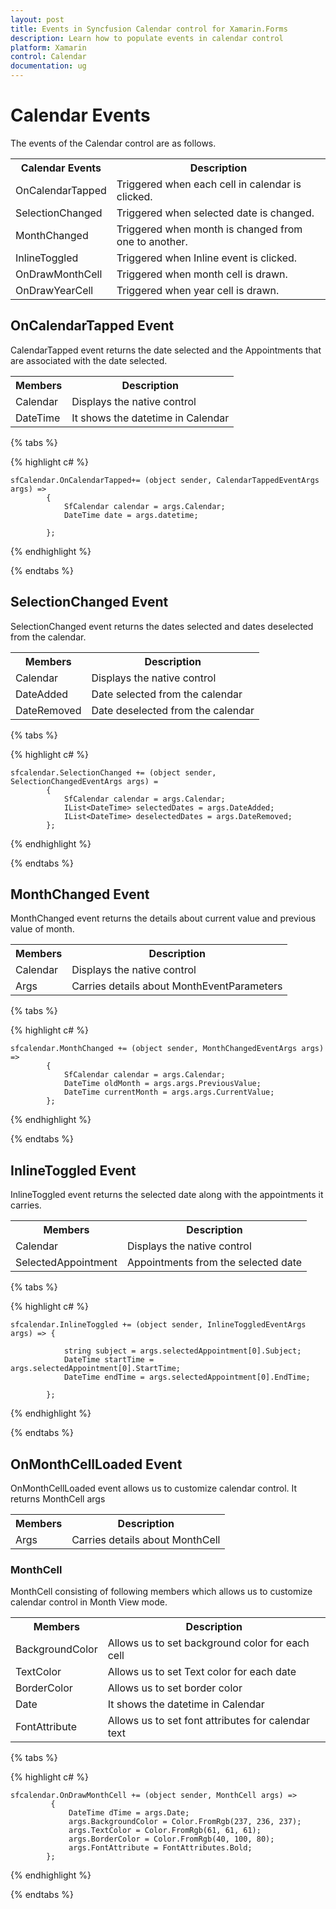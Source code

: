 ```yaml
---
layout: post
title: Events in Syncfusion Calendar control for Xamarin.Forms
description: Learn how to populate events in calendar control
platform: Xamarin
control: Calendar
documentation: ug
---
```


# Calendar Events

The events of the Calendar control are as follows.

<table>
<tr>
<th>Calendar Events</th>
<th>Description</th>
</tr>
<tr>
<td>OnCalendarTapped</td>
<td>Triggered when each cell in calendar is clicked.</td>
</tr>
<tr>
<td>SelectionChanged</td>
<td>Triggered when selected date is changed.</td>
</tr>
<tr>
<td>MonthChanged</td>
<td>Triggered when month is changed from one to another.</td>
</tr>
<tr>
<td>InlineToggled</td>
<td>Triggered when Inline event is clicked.</td>
</tr>
<tr>
<td>OnDrawMonthCell</td>
<td>Triggered when month cell is drawn.</td>
</tr>
<tr>
<td>OnDrawYearCell</td>
<td>Triggered when year cell is drawn.</td>
</tr>
</table>


##  OnCalendarTapped Event

CalendarTapped event returns the date selected and the Appointments that are associated with the date selected.

<table>
<tr>
<th>Members</th>
<th>Description</th>
</tr>
<tr>
<td>Calendar</td>
<td>Displays the native control</td>
</tr>
<tr>
<td>DateTime</td>
<td>It shows the datetime in Calendar</td>
</tr>
</table>


{% tabs %}

{% highlight c# %}

	sfCalendar.OnCalendarTapped+= (object sender, CalendarTappedEventArgs args) => 
			{
				SfCalendar calendar = args.Calendar;
				DateTime date = args.datetime;
				
			};

{% endhighlight %}

{% endtabs %}

##  SelectionChanged Event

SelectionChanged event returns the dates selected and dates deselected from the calendar.

<table>
<tr>
<th>Members</th>
<th>Description</th>
</tr>
<tr>
<td>Calendar</td>
<td>Displays the native control</td>
</tr>
<tr>
<td>DateAdded</td>
<td>Date selected from the calendar</td>
</tr>
<tr>
<td>DateRemoved</td>
<td>Date deselected from the calendar</td>
</tr>
</table>


{% tabs %}

{% highlight c# %}

	sfcalendar.SelectionChanged += (object sender, SelectionChangedEventArgs args) =
			{
				SfCalendar calendar = args.Calendar;
				IList<DateTime> selectedDates = args.DateAdded;
				IList<DateTime> deselectedDates = args.DateRemoved;
			};
{% endhighlight %}

{% endtabs %}
                                                
## MonthChanged Event

MonthChanged event returns the details about current value and previous value of month.

<table>
<tr>
<th>Members</th>
<th>Description</th>
</tr>
<tr>
<td>Calendar</td>
<td>Displays the native control</td>
</tr>
<tr>
<td>Args</td>
<td>Carries details about MonthEventParameters</td>
</tr>
</table>
                                    
{% tabs %}

{% highlight c# %}

	sfcalendar.MonthChanged += (object sender, MonthChangedEventArgs args) =>
			{
				SfCalendar calendar = args.Calendar;
				DateTime oldMonth = args.args.PreviousValue;
				DateTime currentMonth = args.args.CurrentValue;
			};
{% endhighlight %}

{% endtabs %}

## InlineToggled Event

InlineToggled event returns the selected date along with the appointments it carries.

<table>
<tr>
<th>Members</th>
<th>Description</th>
</tr>
<tr>
<td>Calendar</td>
<td>Displays the native control</td>
</tr>
<tr>
<td>SelectedAppointment</td>
<td>Appointments from the selected date</td>
</tr>
</table>

{% tabs %}

{% highlight c# %}

	sfcalendar.InlineToggled += (object sender, InlineToggledEventArgs args) => {

				string subject = args.selectedAppointment[0].Subject;
				DateTime startTime = args.selectedAppointment[0].StartTime;
				DateTime endTime = args.selectedAppointment[0].EndTime;
		
			};
{% endhighlight %}

{% endtabs %}

## OnMonthCellLoaded Event 

OnMonthCellLoaded  event allows us to customize calendar control. It returns MonthCell args

<table>
<tr>
<th>Members</th>
<th>Description</th>
</tr>
<tr>
<td>Args</td>
<td>Carries details about MonthCell</td>
</tr>
</table>

### MonthCell

MonthCell consisting of following members which allows us to customize calendar control in Month View mode.

<table>
<tr>
<th>Members</th>
<th>Description</th>
</tr>
<tr>
<td>BackgroundColor</td>
<td>Allows us to set background color for each cell</td>
</tr>
<tr>
<td>TextColor</td>
<td>Allows us to set Text color for each date</td>
</tr>
<tr>
<td>BorderColor</td>
<td>Allows us to set border color</td>
</tr>
<tr>
<td>Date</td>
<td>It shows the datetime in Calendar</td>
</tr>
<tr>
<td>FontAttribute</td>
<td>Allows  us to set font attributes for  calendar text</td>
</tr>
</table>

{% tabs %}

{% highlight c# %}

	sfcalendar.OnDrawMonthCell += (object sender, MonthCell args) =>
			 {
				 DateTime dTime = args.Date;
				 args.BackgroundColor = Color.FromRgb(237, 236, 237);
				 args.TextColor = Color.FromRgb(61, 61, 61);
				 args.BorderColor = Color.FromRgb(40, 100, 80);
				 args.FontAttribute = FontAttributes.Bold;
			};
{% endhighlight %}

{% endtabs %}


